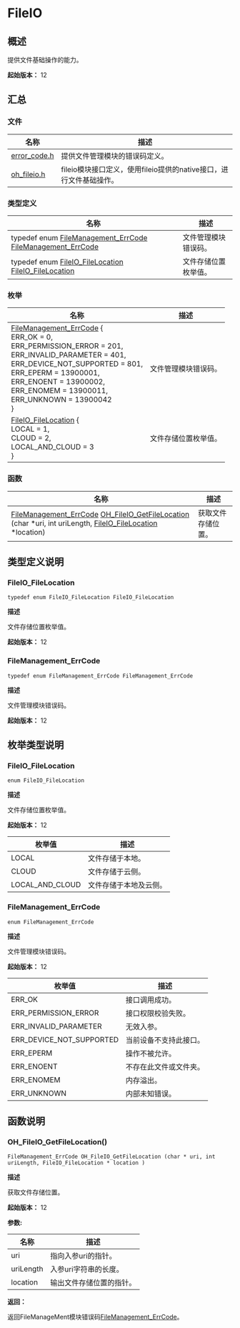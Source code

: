 # FileIO


## 概述

提供文件基础操作的能力。

**起始版本：** 12


## 汇总


### 文件

| 名称 | 描述 | 
| -------- | -------- |
| [error_code.h](error__code_8h.md) | 提供文件管理模块的错误码定义。 | 
| [oh_fileio.h](oh__fileio_8h.md) | fileio模块接口定义，使用fileio提供的native接口，进行文件基础操作。 | 


### 类型定义

| 名称 | 描述 | 
| -------- | -------- |
| typedef enum [FileManagement_ErrCode](#filemanagement_errcode-1) [FileManagement_ErrCode](#filemanagement_errcode) | 文件管理模块错误码。 | 
| typedef enum [FileIO_FileLocation](#fileio_filelocation-1) [FileIO_FileLocation](#fileio_filelocation) | 文件存储位置枚举值。 | 


### 枚举

| 名称 | 描述 | 
| -------- | -------- |
| [FileManagement_ErrCode](#filemanagement_errcode-1) {<br/>ERR_OK = 0,<br/>ERR_PERMISSION_ERROR = 201,<br/>ERR_INVALID_PARAMETER = 401,<br/>ERR_DEVICE_NOT_SUPPORTED = 801,<br/>ERR_EPERM = 13900001,<br/>ERR_ENOENT = 13900002,<br/>ERR_ENOMEM = 13900011,<br/>ERR_UNKNOWN = 13900042<br/>} | 文件管理模块错误码。 | 
| [FileIO_FileLocation](#fileio_filelocation-1) {<br/>LOCAL = 1,<br/>CLOUD = 2,<br/>LOCAL_AND_CLOUD = 3<br/>} | 文件存储位置枚举值。 | 


### 函数

| 名称 | 描述 | 
| -------- | -------- |
| [FileManagement_ErrCode](#filemanagement_errcode) [OH_FileIO_GetFileLocation](#oh_fileio_getfilelocation) (char \*uri, int uriLength, [FileIO_FileLocation](#fileio_filelocation) \*location) | 获取文件存储位置。 | 


## 类型定义说明


### FileIO_FileLocation

```
typedef enum FileIO_FileLocation FileIO_FileLocation
```

**描述**

文件存储位置枚举值。

**起始版本：** 12


### FileManagement_ErrCode

```
typedef enum FileManagement_ErrCode FileManagement_ErrCode
```

**描述**

文件管理模块错误码。

**起始版本：** 12


## 枚举类型说明


### FileIO_FileLocation

```
enum FileIO_FileLocation
```

**描述**

文件存储位置枚举值。

**起始版本：** 12

| 枚举值 | 描述 | 
| -------- | -------- |
| LOCAL | 文件存储于本地。 | 
| CLOUD | 文件存储于云侧。 | 
| LOCAL_AND_CLOUD | 文件存储于本地及云侧。 | 


### FileManagement_ErrCode

```
enum FileManagement_ErrCode
```

**描述**

文件管理模块错误码。

**起始版本：** 12

| 枚举值 | 描述 | 
| -------- | -------- |
| ERR_OK | 接口调用成功。 | 
| ERR_PERMISSION_ERROR | 接口权限校验失败。 | 
| ERR_INVALID_PARAMETER | 无效入参。 | 
| ERR_DEVICE_NOT_SUPPORTED | 当前设备不支持此接口。 | 
| ERR_EPERM | 操作不被允许。 | 
| ERR_ENOENT | 不存在此文件或文件夹。 | 
| ERR_ENOMEM | 内存溢出。 | 
| ERR_UNKNOWN | 内部未知错误。 | 


## 函数说明


### OH_FileIO_GetFileLocation()

```
FileManagement_ErrCode OH_FileIO_GetFileLocation (char * uri, int uriLength, FileIO_FileLocation * location )
```

**描述**

获取文件存储位置。

**起始版本：** 12

**参数:**

| 名称 | 描述 | 
| -------- | -------- |
| uri | 指向入参uri的指针。 | 
| uriLength | 入参uri字符串的长度。 | 
| location | 输出文件存储位置的指针。 | 

**返回：**

返回FileManageMent模块错误码[FileManagement_ErrCode](#filemanagement_errcode)。
